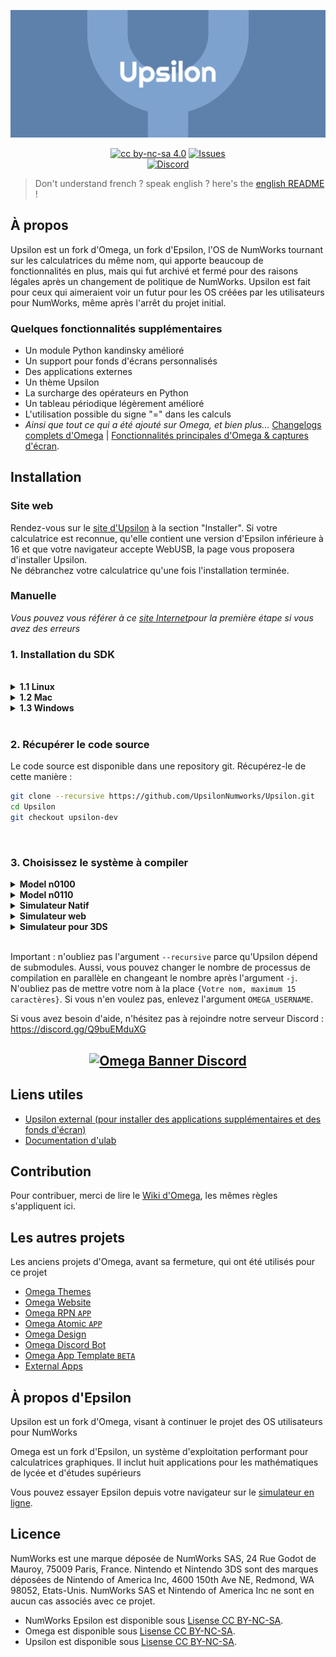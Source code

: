 <p align="center"><img src="https://github.com/Laporte12974/UpsilonDesign/blob/89a15953ae128aef8aa7d066dcaaf8d5c70f02a5/UPSILogo.png" /></p>

<p align="center">
  <a href="https://creativecommons.org/licenses/by-nc-sa/4.0/"><img alt="cc by-nc-sa 4.0" src="https://img.shields.io/badge/License-CC%20BY--NC--SA%204.0-525252.svg?labelColor=292929&logo=creative%20commons&style=for-the-badge" /></a>
  <a href="https://github.com/UpsilonNumworks/Upsilon/issues"><img alt="Issues" src="https://img.shields.io/github/issues/Lauryy06/Upsilon.svg?labelColor=292929&logo=git&style=for-the-badge" /></a>
  <br/>
  <a href="https://discord.gg/sbGvhWETAd"><img alt="Discord" src="https://img.shields.io/discord/663420259851567114?color=blue&labelColor=292929&label=chat%20-%20discord&logo=discord&style=for-the-badge" /></a>
</p>

> Don't understand french ? speak english ? here's the [english README](./README.md) !

## À propos

Upsilon est un fork d'Omega, un fork d'Epsilon, l'OS de NumWorks tournant sur les calculatrices du même nom, qui apporte beaucoup de fonctionnalités en plus, mais qui fut archivé et fermé pour des raisons légales après un changement de politique de NumWorks. Upsilon est fait pour ceux qui aimeraient voir un futur pour les OS créées par les utilisateurs pour NumWorks, même après l'arrêt du projet initial.

### Quelques fonctionnalités supplémentaires

- Un module Python kandinsky amélioré
- Un support pour fonds d'écrans personnalisés
- Des applications externes
- Un thème Upsilon
- La surcharge des opérateurs en Python
- Un tableau périodique légèrement amélioré
- L'utilisation possible du signe "=" dans les calculs
- *Ainsi que tout ce qui a été ajouté sur Omega, et bien plus...* [Changelogs complets d'Omega](https://github.com/Omega-Numworks/Omega/wiki/Changelog) | [Fonctionnalités principales d'Omega & captures d'écran](https://github.com/Omega-Numworks/Omega/wiki/Main-features).

## Installation

### Site web

Rendez-vous sur le [site d'Upsilon](https://getupsilon.web.app/) à la section "Installer".
Si votre calculatrice est reconnue, qu'elle contient une version d'Epsilon inférieure à 16 et que votre navigateur accepte WebUSB, la page vous proposera d'installer Upsilon.  
Ne débranchez votre calculatrice qu'une fois l'installation terminée.

### Manuelle

 *Vous pouvez vous référer à ce  [site Internet](https://www.numworks.com/resources/engineering/software/build/)pour la première étape si vous avez des erreurs*

### 1. Installation du SDK

<br>

<details>

<summary><b>1.1 Linux</b></summary>

<br>

<details>

<summary>Debian ou Ubuntu</summary>

<br>

Il suffit juste d'installer les dépendances en tapant ces commandes dans un Terminal en mode super-utilisateur.

```bash
apt install build-essential git imagemagick libx11-dev libxext-dev libfreetype6-dev libpng-dev libjpeg-dev pkg-config gcc-arm-none-eabi binutils-arm-none-eabi
```

C'est fait ! Vous pouvez passer à l'étape 2.

<br>

</details>

<details>

<summary>Fedora</summary>

<br>

Installez toutes les dépendances grâce à cette commande :

```bash
dnf install make automake gcc gcc-c++ kernel-devel git ImageMagick libX11-devel libXext-devel freetype-devel libpng-devel libjpeg-devel pkg-config arm-none-eabi-gcc-cs arm-none-eabi-gcc-cs-c++
```

<br>

</details>

<details>

<summary>Nix/Nixos</summary>

<br>

Installez toutes les dépendances grâce à cette commande :
```bash
nix-env -p gcc libpng libjpeg xorg.libX11 pkg-config freetype xorg.libXext python3 imagemagick python310Packages.lz4 python310Packages.pypng python310Packages.pypng gcc-arm-embedded
```

<br>

</details>

</details>

<details>

<summary><b>1.2 Mac</b></summary>

<br>

Il est recommandé d'utiliser [Homebrew](https://brew.sh/). Une fois téléchargé, utilisez :

```bash
brew install numworks/tap/epsilon-sdk
```

Et toutes les dépendances seront installées.

<br>

Vous pouvez passer à l'étape 2.

<br>

</details>

<details>

<summary><b>1.3 Windows</b></summary>

[Git](http://git-scm.com) doit être installé.

<br>

<details>

<summary>Avec Msys2/Mingw (Supportés par Numwoks bien qu'il y ait beaucoup de bugs)</summary>

L'environnement de compilation [Msys2](https://www.msys2.org/) est recommandé par NumWorks pour obtenir la plupart des outils requis facilement. C'est ici que vous allez copier-coller toutes les commandes de ce tutoriel. Une fois installé, copier-coller ces deux commandes dans le terminal :

```bash
pacman -S mingw-w64-x86_64-gcc mingw-w64-x86_64-freetype mingw-w64-x86_64-pkg-config mingw-w64-x86_64-libusb git make python
echo "export PATH=/mingw64/bin:$PATH" >> .bashrc
```

Ensuite, vous devrez installer [GCC toolchain for ARM](https://developer.arm.com/tools-and-software/open-source-software/developer-tools/gnu-toolchain/gnu-rm/downloads). Quand il vous est demandé de choisir un dossier d'installation, choisissez `C:\msys64\home\User\gcc-arm\`. Il vous faudra ensuite ajouter ce dossier à votre $PATH. Tapez juste :

```bash
echo "export PATH=$PATH:$HOME/gcc-arm/bin" >> .bashrc
```

Redémarrez votre terminal et vous pouvez passer à l'étape 2 !

</details>

<details>

<summary>Avec WSL 2</summary>

WSL est un système qui virtualise un environnement GNU/Linux dans Windows.

Votre version de Windows doit être >= 1903.

#### Installation de WSL

1. Apuyez simultanément sur les touches "Windows" et "x" puis cliquez sur "Powershell administrateur". Entrez ensuite ceci dans la nouvelle fenêtre :

```powershell
dism.exe /online /enable-feature /featurename:Microsoft-Windows-Subsystem-Linux /all /norestart
```

Cette commande active WSL

```powershell
dism.exe /online /enable-feature /featurename:VirtualMachinePlatform /all /norestart
```

Cette commande permet d'autoriser le démarrage des machines signées par Microsoft.

2. Redémarrez votre ordinateur.

3. Téléchargez [ce fichier](https://wslstorestorage.blob.core.windows.net/wslblob/wsl_update_x64.msi) et suivez les instructions d'installation.

4. Ouvrez votre fenêtre PowerShell comme avant et tapez :

```powershell
wsl --set-default-version 2
```

5. téléchargez [Ubuntu](https://www.microsoft.com/store/apps/9n6svws3rx71) depuis le Microsoft store. Vous pouvez aussi installer [Debian](https://www.microsoft.com/store/productI9MSVKQC78PK6).

WSL est maintenant installé.

6. Installez maintenant la version pour ARM de GCC.
```bash
sudo apt install build-essential git imagemagick libx11-dev libxext-dev libfreetype6-dev libpng-dev libjpeg-dev pkg-config gcc-arm-none-eabi binutils-arm-none-eabi
```

### Installation d'usbipd pour connecter la calculatrice à WSL (facultatif)

Pour connecter la calculatrice, il faut installer cet [outil](https://github.com/dorssel/usbipd-win/releases/download/v1.3.0/usbipd-win_1.3.0.msi). Il permet de connecter des périphériques par Internet. Suivez les instructions pour installer.

#### Ubuntu

1. Dans un terminal WSL Ubuntu, tapez :

```bash
sudo apt install linux-tools-5.4.0-77-generic hwdata
```

2. Editez /etc/sudoers pour que l'on puisse utiliser la commande usbip. Sur Ubuntu, cele est fait de cette manière :

```bash
sudo visudo
```

3. Ajoutez `/usr/lib/linux-tools/5.4.0-77-generic` au début du secure_path. Après édition, la ligne devrait ressembler à :
`Defaults secure_path="/usr/lib/linux-tools/5.4.0-77-generic:/usr/local/sbin:..."`

#### Debian

1.Si vous utilisez Debian, procédez comme suit :

```bash
sudo apt install usbip hwdata usbutils
```

### Pour connecter la calculatrice à WSL

1. Ouvrez encore un PowerShell en mode administrateur et tapez :

```powershell
  usbipd wsl list
```

Ceci va lister les périphériques USB connectés à l'ordinateur. Regardez le BUSID de votre "NumWorks Calculator".

2. Maintenant, lancez cette commande en remplaçant <BUSID> par celui de votre calculatrice :

```powershell
usbipd wsl attach --busid <BUSID>
```

Le mot de passe de votre machine WSL vous sera demandé.

Vous pouvez passer à l'étape 2.

</details>

</details>

<br>

### 2. Récupérer le code source

Le code source est disponible dans une repository git. Récupérez-le de cette manière :

```bash
git clone --recursive https://github.com/UpsilonNumworks/Upsilon.git
cd Upsilon
git checkout upsilon-dev
```

<br>

### 3. Choisissez le système à compiler

<details>

<summary><b>Model n0100</b></summary>

(note : vous pouvez changer l'argument `EPSILON_I18N=en` avec `fr`, `nl`, `pt`, `it`, `de`, `es` or `hu`).

```bash
make MODEL=n0100 clean
make MODEL=n0100 EPSILON_I18N=en OMEGA_USERNAME="{Votre nom, maximum 15 caractères}" -j4
```

Maintenant, lancez soit :

```bash
make MODEL=n0100 epsilon_flash
```

Pour directement flasher la calculatrice après avoir appuyé simultanément sur `reset` et `6` et avoir branché la calculatrice à l'ordinateur.

<br>

Soit :

```bash
make MODEL=n0100 OMEGA_USERNAME="" binpack -j4
```

Pour compiler les binpacks que vous pouvez distribuer et flasher depuis le [WebDFU de TI-Planet](https://ti-planet.github.io/webdfu_numworks/n0100/).

</details>

<details>

<summary><b>Model n0110</b></summary>

Le bootloader vous permet d'installer firmware dans des "slots" séparés. Dans ce cas les applications externes ne pourront pas utiliser toute la mémoire mais la moitié. Si un seul slot est utilisé, le bootloader permettra d'utiliser toute la mémoire. Sans bootloader, les apps external peuvent utiliser toute la mémoire.

<details>
<summary>Bootloader</summary>

Votre calculatrice doit être flashée avec le bootloader d'[Upsilon](https://getupsilon.web.app) ou d'[Omega](https://getomega.dev).
Compilez avec :

```bash
make clean
make OMEGA_USERNAME="{Votre nom, max 15 caractères}" -j4
```

Ensuite lancez soit :

```bash
make epsilon.A_flash
```

Pour flasher le slot actuel ou pour flasher par le flasher du booloader avec RESET, puis 4 (flash) et 1 (flash slots) pour flasher n'importe quel slot.

<br>

Soit :

```bash
make OMEGA_USERNAME="{Votre nom, max 15 caractères}" binpack -j4
```

Pour compiler les binpacks que vous pouvez distribuer et flasher depuis le [Ti-planet's webDFU](https://ti-planet.github.io/webdfu_numworks/n0100/). Vous les trouverez dans `output/release/device/bootloader/`.
</details>


<details>

<summary>Model n0110 sans bootloader (obsolète, utilisez le bootloader à la place pour la protection contre Epsilon)</summary>
Compilez avec :

```bash
make MODEL=n0110 clean
make MODEL=n0110 OMEGA_USERNAME="{Votre nom, max 15 caractères}" -j4
```

Ensuite lancez soit :

```bash
make MODEL=n0110 epsilon_flash
```

Pour directement flasher la calculatrice après avoir appuyé simultanément sur `RESET` et `6` et avoir branché la calculatrice à l'ordinateur.
<br>

Soit :

```bash
make MODEL=n0110 OMEGA_USERNAME="{Votre nom, max 15 caractères}" binpack -j4
```

Pour compiler les binpacks que vous pouvez distribuer et flasher depuis le [Ti-planet's webDFU](https://ti-planet.github.io/webdfu_numworks/n0100/). Vous les trouverez dans `output/release/device/n0110/`.
</details>

</details>


<details>

<summary><b>Simulateur Natif</b></summary>

Lancez cette commande :
```bash
make clean
```
Vous avez le choix entre utiliser la commande qui détectera automatiquement votre plateforme :
```bash
make PLATFORM=simulator
```
Et choisir une commande qui correspond à votre plateforme :
```bash
make PLATFORM=simulator TARGET=android
make PLATFORM=simulator TARGET=ios
make PLATFORM=simulator TARGET=macos
make PLATFORM=simulator TARGET=web
make PLATFORM=simulator TARGET=windows
make PLATFORM=simulator TARGET=3ds
```

Vous trouverez les fichiers du simulateur dans `output/release/simulator/`.

</details>


<details>

<summary><b>Simulateur web</b></summary>

D'abord, installez ```emsdk``` :

```bash
git clone https://github.com/emscripten-core/emsdk.git
cd emsdk
./emsdk install 1.40.1
./emsdk activate 1.40.1
source emsdk_env.sh
```

Puis, compilez Upsilon :

```bash
make clean
make PLATFORM=simulator TARGET=web OMEGA_USERNAME="{Votre nom, maximum 15 caractères}" -j4
```

Le simulateur se trouve dans `output/release/simulator/web/simulator.zip`

</details>

<details>

<summary><b>Simulateur pour 3DS</b></summary>

Il vous faut devkitPro et devkitARM installés et dans votre path (les instructions sont [ici](https://devkitpro.org/wiki/Getting_Started))

```bash
git clone --recursive https://github.com/UpsilonNumworks/Upsilon.git
cd Upsilon
git checkout --recursive upsilon-dev
make PLATFORM=simulator TARGET=3ds -j
```

Vous pouvez ensuite mettre ```epsilon.3dsx``` sur une carte SD pour le lancer depuis le HBC ou utilisez 3dslink pour le lancer via le réseau :

```bash
3dslink output/release/simulator/3ds/epsilon.3dsx -a <3DS' IP ADDRESS>
```

</details>

<br>

Important : n'oubliez pas l'argument `--recursive` parce qu'Upsilon dépend de submodules.
Aussi, vous pouvez changer le nombre de processus de compilation en parallèle en changeant le nombre après l'argument `-j`.
N'oubliez pas de mettre votre nom à la place `{Votre nom, maximum 15 caractères}`. Si vous n'en voulez pas, enlevez l'argument `OMEGA_USERNAME`.

Si vous avez besoin d'aide, n'hésitez pas à rejoindre notre serveur Discord : <https://discord.gg/Q9buEMduXG>

<a href="https://discord.gg/Q9buEMduXG"><p align="center"><img alt="Omega Banner Discord" src="https://user-images.githubusercontent.com/12123721/86287349-54ef5800-bbe8-11ea-80c1-34eb1f93eebd.png" /></p></a>
---

## Liens utiles

- [Upsilon external (pour installer des applications supplémentaires et des fonds d'écran)](https://upsilonnumworks.github.io/Upsilon-External/)
- [Documentation d'ulab](https://micropython-ulab.readthedocs.io/en/latest/)

## Contribution

Pour contribuer, merci de lire le [Wiki d'Omega](https://github.com/Omega-Numworks/Omega/wiki/Contributing), les mêmes règles s'appliquent ici.

## Les autres projets

Les anciens projets d'Omega, avant sa fermeture, qui ont été utilisés pour ce projet

- [Omega Themes](https://github.com/Omega-Numworks/Omega-Themes)
- [Omega Website](https://github.com/Omega-Numworks/Omega-Website)
- [Omega RPN `APP`](https://github.com/Omega-Numworks/Omega-RPN)
- [Omega Atomic `APP`](https://github.com/Omega-Numworks/Omega-Atomic)
- [Omega Design](https://github.com/Omega-Numworks/Omega-Design)
- [Omega Discord Bot](https://github.com/Omega-Numworks/Omega-Discord-Bot)
- [Omega App Template `BETA`](https://github.com/Omega-Numworks/Omega-App-Template)
- [External Apps](https://github.com/Omega-Numworks/External-Apps)

## À propos d'Epsilon

Upsilon est un fork d'Omega, visant à continuer le projet des OS utilisateurs pour NumWorks

Omega est un fork d'Epsilon, un système d'exploitation performant pour calculatrices graphiques. Il inclut huit applications pour les mathématiques de lycée et d'études supérieurs

Vous pouvez essayer Epsilon depuis votre navigateur sur le [simulateur en ligne](https://www.numworks.com/simulator/).

## Licence

NumWorks est une marque déposée de NumWorks SAS, 24 Rue Godot de Mauroy, 75009 Paris, France.
Nintendo et Nintendo 3DS sont des marques déposées de Nintendo of America Inc, 4600 150th Ave NE, Redmond, WA 98052, Etats-Unis.
NumWorks SAS et Nintendo of America Inc ne sont en aucun cas associés avec ce projet.

- NumWorks Epsilon est disponible sous [Lisense CC BY-NC-SA](https://creativecommons.org/licenses/by-nc-sa/4.0/legalcode).
- Omega est disponible sous [Lisense CC BY-NC-SA](https://creativecommons.org/licenses/by-nc-sa/4.0/legalcode).
- Upsilon est disponible sous [Lisense CC BY-NC-SA](https://creativecommons.org/licenses/by-nc-sa/4.0/legalcode).
